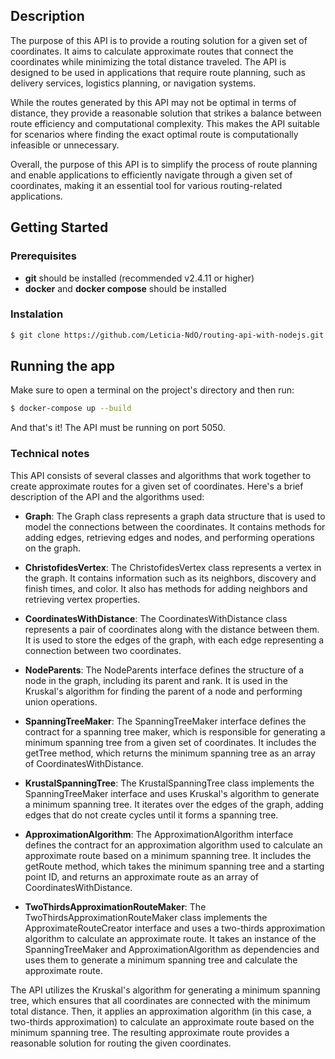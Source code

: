 ## Description

The purpose of this API is to provide a routing solution for a given set of coordinates. It aims to calculate approximate routes that connect the coordinates while minimizing the total distance traveled. The API is designed to be used in applications that require route planning, such as delivery services, logistics planning, or navigation systems.

While the routes generated by this API may not be optimal in terms of distance, they provide a reasonable solution that strikes a balance between route efficiency and computational complexity. This makes the API suitable for scenarios where finding the exact optimal route is computationally infeasible or unnecessary.

Overall, the purpose of this API is to simplify the process of route planning and enable applications to efficiently navigate through a given set of coordinates, making it an essential tool for various routing-related applications.

## Getting Started

### Prerequisites

* **git** should be installed (recommended v2.4.11 or higher)
* **docker** and **docker compose** should be installed

### Instalation

```bash
$ git clone https://github.com/Leticia-NdO/routing-api-with-nodejs.git
```

## Running the app

Make sure to open a terminal on the project's directory and then run:

```bash
$ docker-compose up --build
```

And that's it! The API must be running on port 5050.

### Technical notes

This API consists of several classes and algorithms that work together to create approximate routes for a given set of coordinates. Here's a brief description of the API and the algorithms used:

* **Graph**: The Graph class represents a graph data structure that is used to model the connections between the coordinates. It contains methods for adding edges, retrieving edges and nodes, and performing operations on the graph.

* **ChristofidesVertex**: The ChristofidesVertex class represents a vertex in the graph. It contains information such as its neighbors, discovery and finish times, and color. It also has methods for adding neighbors and retrieving vertex properties.

* **CoordinatesWithDistance**: The CoordinatesWithDistance class represents a pair of coordinates along with the distance between them. It is used to store the edges of the graph, with each edge representing a connection between two coordinates.

* **NodeParents**: The NodeParents interface defines the structure of a node in the graph, including its parent and rank. It is used in the Kruskal's algorithm for finding the parent of a node and performing union operations.

* **SpanningTreeMaker**: The SpanningTreeMaker interface defines the contract for a spanning tree maker, which is responsible for generating a minimum spanning tree from a given set of coordinates. It includes the getTree method, which returns the minimum spanning tree as an array of CoordinatesWithDistance.

* **KrustalSpanningTree**: The KrustalSpanningTree class implements the SpanningTreeMaker interface and uses Kruskal's algorithm to generate a minimum spanning tree. It iterates over the edges of the graph, adding edges that do not create cycles until it forms a spanning tree.

* **ApproximationAlgorithm**: The ApproximationAlgorithm interface defines the contract for an approximation algorithm used to calculate an approximate route based on a minimum spanning tree. It includes the getRoute method, which takes the minimum spanning tree and a starting point ID, and returns an approximate route as an array of CoordinatesWithDistance.

* **TwoThirdsApproximationRouteMaker**: The TwoThirdsApproximationRouteMaker class implements the ApproximateRouteCreator interface and uses a two-thirds approximation algorithm to calculate an approximate route. It takes an instance of the SpanningTreeMaker and ApproximationAlgorithm as dependencies and uses them to generate a minimum spanning tree and calculate the approximate route.

The API utilizes the Kruskal's algorithm for generating a minimum spanning tree, which ensures that all coordinates are connected with the minimum total distance. Then, it applies an approximation algorithm (in this case, a two-thirds approximation) to calculate an approximate route based on the minimum spanning tree. The resulting approximate route provides a reasonable solution for routing the given coordinates.
